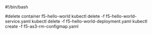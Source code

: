 #!/bin/bash

#delete container f5-hello-world
kubectl delete -f f5-hello-world-service.yaml
kubectl delete -f f5-hello-world-deployment.yaml
kubectl create -f f5-as3-rm-configmap.yaml